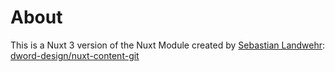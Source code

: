 # About

This is a Nuxt 3 version of the Nuxt Module created by [Sebastian Landwehr](https://github.com/dword-design): 
[dword-design/nuxt-content-git](https://github.com/dword-design/nuxt-content-git)

